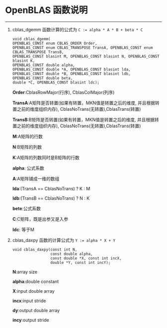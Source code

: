 # OpenBLAS 函数说明
---
1. cblas_dgemm 函数计算的公式为 `C := alpha * A * B + beta * C`

    ```
    void cblas_dgemm(
    OPENBLAS_CONST enum CBLAS_ORDER Order,
    OPENBLAS_CONST enum CBLAS_TRANSPOSE TransA, OPENBLAS_CONST enum CBLAS_TRANSPOSE TransB, 
    OPENBLAS_CONST blasint M, OPENBLAS_CONST blasint N, OPENBLAS_CONST blasint K,
    OPENBLAS_CONST double alpha, 
    OPENBLAS_CONST double *A, OPENBLAS_CONST blasint lda, 
    OPENBLAS_CONST double *B, OPENBLAS_CONST blasint ldb,
    OPENBLAS_CONST double beta,
    double *C, OPENBLAS_CONST blasint ldc);
    ```

    __Order__:CblasRowMajor(行序), CblasColMajor(列序)

    __TransA__:A矩阵是否转置(如果有转置，MKN值是转置之后的维度, 并且根据转置之前的维度组织内存), CblasNoTrans(无转置),CblasTrans(转置)

    __TransB__:B矩阵是否转置(如果有转置，MKN值是转置之后的维度, 并且根据转置之前的维度组织内存), CblasNoTrans(无转置),CblasTrans(转置)

    __M__:A矩阵的行数

    __N__:B矩阵的列数

    __K__:A矩阵的列数同时是B矩阵的行数

    __alpha__: 公式系数

    __A__:A矩阵铺成一维的数组

    __lda__:(TransA == CblasNoTrans) ? K : M

    __ldb__:(TransB == CblasNoTrans) ? N : K

    __bete__:公式系数

    __C__:C矩阵，既是出参又是入参

    __ldc__: 等于M
    
1. cblas_daxpy 函数的计算公式为 `Y := alpha * X + Y`

	```
	void cblas_daxpy(const int N,
					 const double alpha, 
					 const double *X, const int incX, 
					 double *Y, const int incY);
	```

	__N__:array size 

    __alpha__:double constant 

    __X__:input double array 

    __incx__:input stride 

    __dy__:output double array 

	__incy__:output stride 